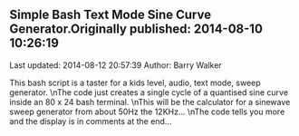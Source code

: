 ## Simple Bash Text Mode Sine Curve Generator.Originally published: 2014-08-10 10:26:19 
Last updated: 2014-08-12 20:57:39 
Author: Barry Walker 
 
This bash script is a taster for a kids level, audio, text mode, sweep generator.\nThe code just creates a single cycle of a quantised sine curve inside an 80 x 24 bash terminal.\nThis will be the calculator for a sinewave sweep generator from about 50Hz the 12KHz...\nThe code tells you more and the display is in comments at the end...